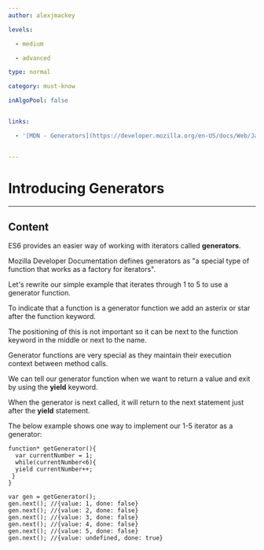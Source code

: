 ```yaml
---
author: alexjmackey

levels:

  - medium

  - advanced

type: normal

category: must-know

inAlgoPool: false


links:

  - '[MDN - Generators](https://developer.mozilla.org/en-US/docs/Web/JavaScript/Reference/Global_Objects/Generator){website}'


---
```


# Introducing Generators

---
## Content

ES6 provides an easier way of working with iterators called **generators**.

Mozilla Developer Documentation defines generators as "a special type of function that works as a factory for iterators".

Let's rewrite our simple example that iterates through 1 to 5 to use a generator function.

To indicate that a function is a generator function we add an asterix or star after the function keyword.

The positioning of this is not important so it can be next to the function keyword in the middle or next to the name.

Generator functions are very special as they maintain their execution context between method calls.

We can tell our generator function when we want to return a value and exit by using the **yield** keyword.

When the generator is next called, it will return to the next statement just after the **yield** statement.

The below example shows one way to implement our 1-5 iterator as a generator:

```
function* getGenerator(){
  var currentNumber = 1;
  while(currentNumber<6){
  yield currentNumber++;
 }
}

var gen = getGenerator();
gen.next(); //{value: 1, done: false}
gen.next(); //{value: 2, done: false}
gen.next(); //{value: 3, done: false}
gen.next(); //{value: 4, done: false}
gen.next(); //{value: 5, done: false}
gen.next(); //{value: undefined, done: true}
```

